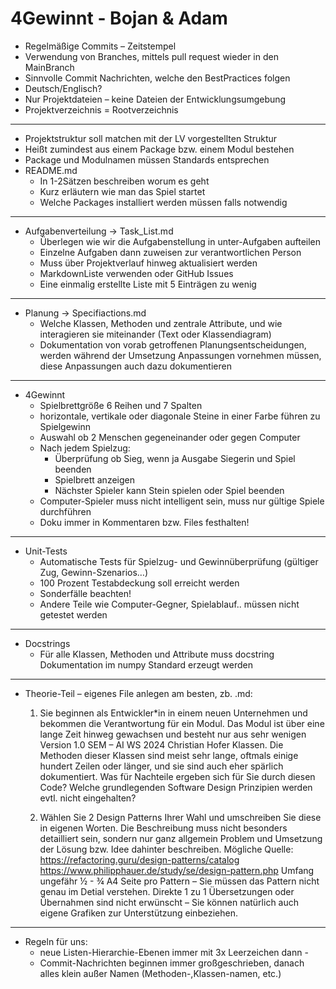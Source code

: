 # 4Gewinnt - Bojan & Adam  

- Regelmäßige Commits – Zeitstempel
- Verwendung von Branches, mittels pull request wieder in den MainBranch
- Sinnvolle Commit Nachrichten, welche den BestPractices folgen
- Deutsch/Englisch?
- Nur Projektdateien – keine Dateien der Entwicklungsumgebung
- Projektverzeichnis = Rootverzeichnis

---

- Projektstruktur soll matchen mit der LV vorgestellten Struktur
- Heißt zumindest aus einem Package bzw. einem Modul bestehen
- Package und Modulnamen müssen Standards entsprechen
- README.md
   - In 1-2Sätzen beschreiben worum es geht
   - Kurz erläutern wie man das Spiel startet
   - Welche Packages installiert werden müssen falls notwendig

---

- Aufgabenverteilung -> Task_List.md
   - Überlegen wie wir die Aufgabenstellung in unter-Aufgaben aufteilen
   - Einzelne Aufgaben dann zuweisen zur verantwortlichen Person
   - Muss über Projektverlauf hinweg aktualisiert werden
   - MarkdownListe verwenden oder GitHub Issues
   - Eine einmalig erstellte Liste mit 5 Einträgen zu wenig

---

- Planung -> Specifiactions.md
   - Welche Klassen, Methoden und zentrale Attribute, und wie interagieren sie miteinander (Text oder Klassendiagram)
   - Dokumentation von vorab getroffenen Planungsentscheidungen, werden während der Umsetzung Anpassungen vornehmen müssen, diese Anpassungen auch dazu dokumentieren 

--- 

- 4Gewinnt
   - Spielbrettgröße 6 Reihen und 7 Spalten
   - horizontale, vertikale oder diagonale Steine in einer Farbe führen zu Spielgewinn
   - Auswahl ob 2 Menschen gegeneinander oder gegen Computer
   - Nach jedem Spielzug:
      - Überprüfung ob Sieg, wenn ja Ausgabe Siegerin und Spiel beenden
      - Spielbrett anzeigen
      - Nächster Spieler kann Stein spielen oder Spiel beenden
   - Computer-Spieler muss nicht intelligent sein, muss nur gültige Spiele durchführen
   - Doku immer in Kommentaren bzw. Files festhalten!

--- 

- Unit-Tests
   - Automatische Tests für Spielzug- und Gewinnüberprüfung (gültiger Zug, Gewinn-Szenarios…)
   - 100 Prozent Testabdeckung soll erreicht werden
   - Sonderfälle beachten!
   - Andere Teile wie Computer-Gegner, Spielablauf.. müssen nicht getestet werden

--- 

- Docstrings
   - Für alle Klassen, Methoden und Attribute muss docstring Dokumentation im numpy Standard erzeugt werden

--- 

- Theorie-Teil – eigenes File anlegen am besten, zb. .md:
   1.	Sie beginnen als Entwickler*in in einem neuen Unternehmen und bekommen die Verantwortung für ein Modul. Das Modul ist über eine lange Zeit hinweg gewachsen und besteht nur aus sehr wenigen Version 1.0 SEM – AI WS 2024 Christian Hofer Klassen. Die Methoden dieser Klassen sind meist sehr lange, oftmals einige hundert Zeilen oder länger, und sie sind auch eher spärlich dokumentiert. Was für Nachteile ergeben sich für Sie durch diesen Code? Welche grundlegenden Software Design Prinzipien werden evtl. nicht eingehalten?

   2.	Wählen Sie 2 Design Patterns Ihrer Wahl und umschreiben Sie diese in eigenen Worten. Die Beschreibung muss nicht besonders detailliert sein, sondern nur ganz allgemein Problem und Umsetzung der Lösung bzw. Idee dahinter beschreiben. Mögliche Quelle: https://refactoring.guru/design-patterns/catalog https://www.philipphauer.de/study/se/design-pattern.php Umfang ungefähr ½ - ¾ A4 Seite pro Pattern – Sie müssen das Pattern nicht genau im Detial verstehen. Direkte 1 zu 1 Übersetzungen oder Übernahmen sind nicht erwünscht – Sie können natürlich auch eigene Grafiken zur Unterstützung einbeziehen.

--- 

- Regeln für uns:
    - neue Listen-Hierarchie-Ebenen immer mit 3x Leerzeichen dann -
    - Commit-Nachrichten beginnen immer großgeschrieben, danach alles klein außer Namen (Methoden-,Klassen-namen, etc.)
